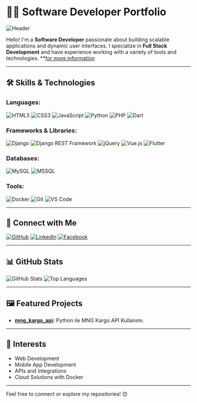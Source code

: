 # 👨‍💻 Software Developer Portfolio

![Header](https://kayrem.com/public/img/github_profile.jpg)

Hello! I'm a **Software Developer** passionate about building scalable applications and dynamic user interfaces. I specialize in **Full Stack Development** and have experience working with a variety of tools and technologies. **[for more information](https://kayrem.com/)

---

## 🛠️ **Skills & Technologies**

### Languages:
![HTML5](https://img.shields.io/badge/-HTML5-E34F26?logo=html5&logoColor=white&style=for-the-badge)
![CSS3](https://img.shields.io/badge/-CSS3-1572B6?logo=css3&logoColor=white&style=for-the-badge)
![JavaScript](https://img.shields.io/badge/-JavaScript-F7DF1E?logo=javascript&logoColor=black&style=for-the-badge)
![Python](https://img.shields.io/badge/-Python-3776AB?logo=python&logoColor=white&style=for-the-badge)
![PHP](https://img.shields.io/badge/-PHP-777BB4?logo=php&logoColor=white&style=for-the-badge)
![Dart](https://img.shields.io/badge/-Dart-0175C2?logo=dart&logoColor=white&style=for-the-badge)

### Frameworks & Libraries:
![Django](https://img.shields.io/badge/-Django-092E20?logo=django&logoColor=white&style=for-the-badge)
![Django REST Framework](https://img.shields.io/badge/-DRF-ff1709?logo=django&logoColor=white&style=for-the-badge)
![jQuery](https://img.shields.io/badge/-jQuery-0769AD?logo=jquery&logoColor=white&style=for-the-badge)
![Vue.js](https://img.shields.io/badge/-Vue.js-4FC08D?logo=vue.js&logoColor=white&style=for-the-badge)
![Flutter](https://img.shields.io/badge/-Flutter-02569B?logo=flutter&logoColor=white&style=for-the-badge)

### Databases:
![MySQL](https://img.shields.io/badge/-MySQL-4479A1?logo=mysql&logoColor=white&style=for-the-badge)
![MSSQL](https://img.shields.io/badge/-MSSQL-CC2927?logo=microsoft-sql-server&logoColor=white&style=for-the-badge)

### Tools:
![Docker](https://img.shields.io/badge/-Docker-2496ED?logo=docker&logoColor=white&style=for-the-badge)
![Git](https://img.shields.io/badge/-Git-F05032?logo=git&logoColor=white&style=for-the-badge)
![VS Code](https://img.shields.io/badge/-VS%20Code-007ACC?logo=visual-studio-code&logoColor=white&style=for-the-badge)

---

## 🔗 **Connect with Me**
[![GitHub](https://img.shields.io/badge/-GitHub-181717?logo=github&logoColor=white&style=for-the-badge)](https://github.com/cbinal)
[![LinkedIn](https://img.shields.io/badge/-LinkedIn-0077B5?logo=linkedin&logoColor=white&style=for-the-badge)](https://www.linkedin.com/in/cbinal)
[![Facebook](https://img.shields.io/badge/-Facebook-1DA1F2?logo=facebook&logoColor=white&style=for-the-badge)](https://www.facebook.com/cbinal/)

---

## 📊 **GitHub Stats**
![GitHub Stats](https://github-readme-stats.vercel.app/api?username=cbinal&show_icons=true&theme=radical)
![Top Languages](https://github-readme-stats.vercel.app/api/top-langs/?username=cbinal&layout=compact&theme=radical)

---

## 🖼️ **Featured Projects**
- **[mng_kargo_api](https://github.com/cbinal/mng_kargo_api):** Python ile MNG Kargo API Kullanımı.  

---

## 🚀 **Interests**
- Web Development
- Mobile App Development
- APIs and Integrations
- Cloud Solutions with Docker

---

Feel free to connect or explore my repositories! 😊
